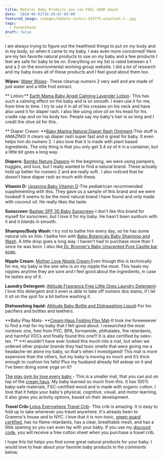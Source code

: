 ```yaml
---
title: Natural Baby Products you can FEEL GOOD about
date: '2018-06-01T16:20:07-04:00'
featured_image: /images/dakota-corbin-243775-unsplash-1-.jpg
tags:
  - Parenthood
draft: false
---
```

I am always trying to figure out the healthiest things to put on my body and in my body, so when it came to my baby, I was even more concerned! Here are my ten favorite natural products to use on my baby and a few products I feel are safe for baby to be on. Everything on my list is rated between a 1 and a 2 on the environmental working group website. I did a lot of research and my baby loves all of these products and I feel good about them too.

**Wipes:** [Water Wipes](https://amzn.to/2JloiDw)- These cleanup numero 2 very well and are made of just water and a little fruit extract. 

**
Lotion:** [Earth Mama Baby Angel Calming Lavender Lotion](https://amzn.to/2LeQc1a)- This has such a calming effect on the baby and is so smooth. I even use it for me, from time to time. I try to use it in all of his creases on his neck and have also used it for diaper rash. I also like using olive oil on his head for his cradle cap and on his body too. People say my baby's hair is so long and I credit the olive oil for this.

**
Diaper Cream: **[Baby Mantra Natural Diaper Rash Ointment](https://amzn.to/2Jkh4PT)-This stuff is AMAZING! It clears up diaper rash super fast and is great for baby. It even helps him do numero 2. I also love that it is made with plant based ingredients. The only thing is that you only get 3.4 oz of it in a container, but a little bit goes a long way. 

**Diapers:** [Bambo Nature Diapers](https://amzn.to/2xG9fjc)-In the beginning, we were using pampers, huggies, and luvs, but I really wanted to find a natural brand. These actually hold up better for numero 2 and are really soft.. I also noticed that he doesn’t have diaper rash as much with these. 

**Vitamin D:** [Upspring Baby Vitamin D](https://amzn.to/2Lc3ADg)-The pediatrician recommended supplementing with this. They gave us a sample of this brand and we were hooked! It seems to be the most natural brand I have found and only made with coconut oil. He really likes the taste. 

**Sunscreen**-[Badger SPF 30 Baby Sunscreen](https://amzn.to/2szlBn5)-I don't like this brand for myself for sunscreen, but I love it for my baby. He hasn't been sunburn with it and it blends in smooth.

**Shampoo/Body Wash:** I try not to bathe him every day, so he has some natural oils on him. I bathe him with [Babo Botanicals Baby Shampoo and Wash](https://amzn.to/2JoKJro). A little drop goes a long way. I haven't had to purchase more than 1 since he was born. I also like[ Dr. Bronner’s Baby Unscented Pure Castile bar soap.](https://amzn.to/2svZspX)

**Nipple Cream**: [Mother Love Nipple Cream ](https://amzn.to/2xyUGxP)Even though this is technically for me, my baby is the one who is on my nipple the most. This heals my nipples anytime they are sore and I feel good about the ingredients, in case he tastes any of it.

**Laundry Detergent:** [Attitude Fragrance Free Little Ones Laundry Detergent](https://amzn.to/2J26yxj)-I love this detergent and it even is able to take off numero dos stains, if I let it sit on the spot for a bit before washing it. 

**Dishwashing liquid:** [Attitude Baby Bottle and Dishwashing Liquid](https://amzn.to/2JmgVvr)-For his pacifiers and bottles and teethers.

**Baby Play Mats- **[Cream Haus Folding Play Mat](http://www.creamhaus.us/?aff=21)-It took me foreeeeever to find a mat for my baby that I felt good about. I researched the most nontoxic one, free from PVC, BPA, formamide, phthalates, fire retardants, and harmful VOCs and finally found this one!!! It is also certified by oeko-tex. \*\* \*\*I wouldn’t have ever looked this much into a mat, but when we ordered other popular brands they had toxic smells that were giving me a headache-let alone my baby, so that’s when I investigated! This mat is more expensive than the others, but my baby is moving so much and it’s thick enough to cushion his falls!  Plus my husband already fell asleep on it and I’ve been doing some yoga on it!!

 [The play gym by love every baby ](http://lovevery.refr.cc/lifepointsus)- This is a smaller mat, that you can put on top of the [cream haus](http://www.creamhaus.us/?aff=21). My baby learned so much from this. It has 100% baby-safe materials, FSC-certified wood and is made with organic cotton. I love that it helps your baby's physical, cognitive, visual, and  motor learning. It also gives you activity options, based on their development.        

**Travel Crib-**[Lotus Everywhere Travel Crib](http://guavafamily.refr.cc/nicoledonofrio)- This crib is amazing. It is easy to fold up to take whenever you travel anywhere. It's already been to Gramma's house and to NYC.  I love that it is non-toxic, [green guard certified](http://greenguard.org/en/index.aspx), has no flame retardants, has a clear, breathable mesh, and has a little opening so you can even lay with your baby. If you use my [discount code,](http://guavafamily.refr.cc/nicoledonofrio) you will receive a free cotton sheet when you purchase a travel crib.

I hope this list helps you find some great natural products for your baby.  I would love to hear about your favorite baby products in the comments below.
